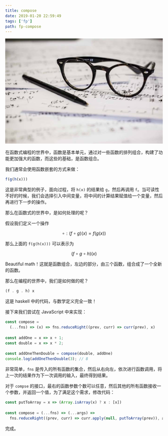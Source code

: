 ```yaml
---
title: compose
date: 2019-01-20 22:59:49
tags: ['fp']
path: fp-compose
---
```


![](./2019-1-20-compose.jpg)

在函数式编程的世界中，函数是基本单元，通过对一些函数的排列组合，构建了功能更加强大的函数，而这些的基础，是函数组合。

<!--more-->

我们通常会使用函数嵌套的方式来做：

```javascript
f(g(h(x)))
```

这是非常典型的例子，面向过程，将 `h(x)` 的结果给 `g`，然后再调用 `f`。当可读性不好的时候，我们会选择引入中间变量，将中间的计算结果赋值给一个变量，然后再进行下一步的操作。

那么在函数式的世界中，是如何处理的呢？

假设我们定义一个操作

$$\circ : (f \circ g)(x)=f(g(x))$$

那么上面的 `f(g(h(x)))` 可以表示为

$$(f \circ g \circ h)(x)$$

Beautiful math！这就是函数组合，左边的部分，由三个函数，组合成了一个全新的函数。

那么在编程的世界中，我们是如何做的呢？

```haskell
(f . g . h) x
```

这是 haskell 中的代码，与数学定义完全一致！

接下来我们尝试在 JavaScript 中来实现：

```javascript
const compose =
  (...fns) => (x) => fns.reduceRight((prev, curr) => curr(prev), x)

const addOne = x => x + 1;
const double = x => x * 2;

const addOneThenDouble = compose(double, addOne)
console.log(addOneThenDouble(3); // 8
```

非常简单，`fns` 是传入的所有函数的集合，然后从右向左，依次进行函数调用，将上一次的结果作为下一次调用的输入，最终得到结果。

对于 `compse` 的接口，最右的函数参数个数可以任意，然后其他的所有函数接收一个参数，并返回一个值，为了满足这个需求，修改代码：

```javascript
const putToArray = x => (Array.isArray(x) ? x : [x])

const compose = (...fns) => (...args) =>
  fns.reduceRight((prev, curr) => curr.apply(null, putToArray(prev)), args)
```

完成。
